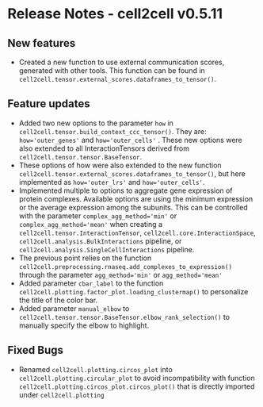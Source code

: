 # Release Notes - cell2cell v0.5.11

## New features
- Created a new function to use external communication scores, generated with other tools. This function can be found in
```cell2cell.tensor.external_scores.dataframes_to_tensor()```.

## Feature updates
- Added two new options to the parameter ```how``` in ```cell2cell.tensor.build_context_ccc_tensor()```.
They are: ```how='outer_genes'``` and ```how='outer_cells'``` . These new options were also extended to all InteractionTensors
derived from ```cell2cell.tensor.tensor.BaseTensor```.
- These options of how were also extended to the new function ```cell2cell.tensor.external_scores.dataframes_to_tensor()```,
but here implemented as ```how='outer_lrs'``` and ```how='outer_cells'```.
- Implemented multiple to options to aggregate gene expression of protein complexes. Available options are using the
minimum expression or the average expression among the subunits. This can be controlled with the parameter
```complex_agg_method='min'``` or ```complex_agg_method='mean'``` when creating a ```cell2cell.tensor.InteractionTensor```,
```cell2cell.core.InteractionSpace```, ```cell2cell.analysis.BulkInteractions``` pipeline, or ```cell2cell.analysis.SingleCellInteractions``` pipeline.
- The previous point relies on the function ```cell2cell.preprocessing.rnaseq.add_complexes_to_expression()``` through
the parameter ```agg_method='min'``` or ```agg_method='mean'```
- Added parameter ```cbar_label``` to the function ```cell2cell.plotting.factor_plot.loading_clustermap()```
to personalize the title of the color bar.
- Added parameter ```manual_elbow``` to ```cell2cell.tensor.tensor.BaseTensor.elbow_rank_selection()``` to manually specify
the elbow to highlight.
 
## Fixed Bugs
- Renamed ```cell2cell.plotting.circos_plot``` into ```cell2cell.plotting.circular_plot``` to avoid incompatibility with
function ```cell2cell.plotting.circos_plot.circos_plot()``` that is directly imported under ```cell2cell.plotting```
